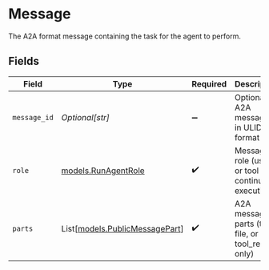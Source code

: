 # Message

The A2A format message containing the task for the agent to perform.


## Fields

| Field                                                            | Type                                                             | Required                                                         | Description                                                      |
| ---------------------------------------------------------------- | ---------------------------------------------------------------- | ---------------------------------------------------------------- | ---------------------------------------------------------------- |
| `message_id`                                                     | *Optional[str]*                                                  | :heavy_minus_sign:                                               | Optional A2A message ID in ULID format                           |
| `role`                                                           | [models.RunAgentRole](../models/runagentrole.md)                 | :heavy_check_mark:                                               | Message role (user or tool for continuing executions)            |
| `parts`                                                          | List[[models.PublicMessagePart](../models/publicmessagepart.md)] | :heavy_check_mark:                                               | A2A message parts (text, file, or tool_result only)              |